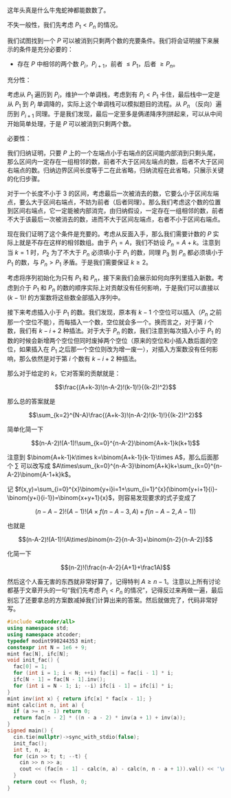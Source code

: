 这年头真是什么牛鬼蛇神都能数数了。

不失一般性，我们先考虑 $P_1\lt P_n$ 的情况。

我们试图找到一个 $P$ 可以被消到只剩两个数的充要条件。我们将会证明接下来展示的条件是充分必要的：

+ 存在 $P$ 中相邻的两个数 $P_i$，$P_{i+1}$，前者 $\le P_1$，后者 $\ge P_n$。

充分性：

考虑从 $P_1$ 遍历到 $P_i$，维护一个单调栈，考虑到有 $P_i\lt P_1$ 卡住，最后栈中一定是从 $P_1$ 到 $P_i$ 单调降的，实际上这个单调栈可以模拟题目的流程。从 $P_n$ （反向）遍历到 $P_{i+1}$ 同理。于是我们发现，最后一定至多是俩递降序列拼起来，可以从中间开始简单处理，于是 $P$ 可以被消到只剩两个数。

必要性：

我们归纳证明，只要 $P$ 上的一个左端点小于右端点的区间能内部消到只剩头尾，那么区间内一定存在一组相邻的数，前者不大于区间左端点的数，后者不大于区间右端点的数。归纳边界区间长度等于二在此省略，归纳流程在此省略，只展示关键的化归步骤。

对于一个长度不小于 $3$ 的区间，考虑最后一次被消去的数，它要么小于区间左端点，要么大于区间右端点，不妨为前者（后者同理）。那么我们考虑这个数的位置到区间右端点，它一定能被内部消完，由归纳假设，一定存在一组相邻的数，前者不大于该最后一次被消去的数，进而不大于区间左端点，右者不小于区间右端点。

现在我们证明了这个条件是充要的。考虑从反面入手，那么我们需要计数的 $P$ 实际上就是不存在这样的相邻数组。由于 $P_1=A$，我们不妨设 $P_n=A+k$。注意到当 $k=1$ 时，$P_2$ 为了不大于 $P_n$ 必须填小于 $P_1$ 的数，同理 $P_3$ 到 $P_n$ 都必须填小于 $P_1$ 的数，与 $P_n\gt P_1$ 矛盾。于是我们需要保证 $k\ge2$。

考虑将序列初始化为只有 $P_1$ 和 $P_n$，接下来我们会展示如何向序列里插入新数。考虑到介于 $P_1$ 和 $P_n$ 的数的顺序实际上对贡献没有任何影响，于是我们可以直接以 $(k-1)!$ 的方案数将这些数全部插入序列中。

接下来考虑插入小于 $P_1$ 的数。我们发现，原本有 $k-1$ 个空位可以插入（$P_n$ 之前那一个空位不能），而每插入一个数，空位就会多一个。换而言之，对于第 $i$ 个数，我们有 $k-i+2$ 种插法。对于大于 $P_n$ 的数，我们注意到每次插入小于 $P_1$ 的数的时候会新增两个空位但同时废掉两个空位（原来的空位和小插入数后面的空位，如果插入在 $P_1$ 之后那一个空位则改为增一废一），对插入方案数没有任何影响，那么依然是对于第 $i$ 个数有 $k-i+2$ 种插法。

那么对于给定的 $k$，它对答案的贡献就是：

$$\frac{(A+k-3)!(n-A-2)!(k-1)!}{(k-2)!^2}$$

那么总的答案就是

$$\sum_{k=2}^{N-A}\frac{(A+k-3)!(n-A-2)!(k-1)!}{(k-2)!^2}$$

简单化简一下

$$(n-A-2)!(A-1)!\sum_{k=0}^{n-A-2}\binom{A+k-1}k(k+1)$$

注意到 $\binom{A+k-1}k\times k=\binom{A+k-1}{k-1}\times A$，那么后面那个 $\sum$ 可以改写成 $A\times\sum_{k=0}^{n-A-3}\binom{A+k}k+\sum_{k=0}^{n-A-2}\binom{A-1+k}k$。

记 $f(x,y)=\sum_{i=0}^{x}\binom{y+i}i=1+\sum_{i=1}^{x}(\binom{y+i+1}{i}-\binom{y+i}{i-1})=\binom{x+y+1}{x}$，则容易发现要求的式子变成了

$$(n-A-2)!(A-1)!(A\times f(n-A-3,A)+f(n-A-2,A-1))$$

也就是

$$(n-A-2)!(A-1)!(A\times\binom{n-2}{n-A-3}+\binom{n-2}{n-A-2})$$

化简一下

$$(n-2)!(\frac{n-A-2}{A+1}+\frac1A)$$

然后这个人畜无害的东西就非常好算了，记得特判 $A\ge n-1$。注意以上所有讨论都基于文章开头的一句“我们先考虑 $P_1\lt P_n$ 的情况”，记得反过来再做一遍，最后别忘了还要拿总的方案数减掉我们计算出来的答案。然后就做完了，代码非常好写。

```cpp
#include <atcoder/all>
using namespace std;
using namespace atcoder;
typedef modint998244353 mint;
constexpr int N = 1e6 + 9;
mint fac[N], ifc[N];
void init_fac() {
  fac[0] = 1;
  for (int i = 1; i < N; ++i) fac[i] = fac[i - 1] * i;
  ifc[N - 1] = fac[N - 1].inv();
  for (int i = N - 1; i; --i) ifc[i - 1] = ifc[i] * i;
}
mint inv(int x) { return ifc[x] * fac[x - 1]; }
mint calc(int n, int a) {
  if (a >= n - 1) return 0;
  return fac[n - 2] * ((n - a - 2) * inv(a + 1) + inv(a));
}
signed main() {
  cin.tie(nullptr)->sync_with_stdio(false);
  init_fac();
  int t, n, a;
  for (cin >> t; t; --t) {
    cin >> n >> a;
    cout << (fac[n - 1] - calc(n, a) - calc(n, n - a + 1)).val() << '\n';
  }
  return cout << flush, 0;
}
```